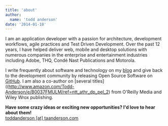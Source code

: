 ```yaml
---
title: 'about'
author:
  name: 'todd anderson'
date: '2014-01-18'
---
```


I am an application developer with a passion for architecture, development workflows, agile practices and Test Driven Development.
Over the past 12 years, I have helped deliver web, mobile and desktop solutions with numerous companies in the enterprise and entertainment industries including Adobe, THQ, Condé Nast Publications and Motorola.

I write frequently about software and technology on my [blog](http://custardbelly.com/blog) and give back to the development community by releasing Open Source Software on [GitHub](https://github.com/bustardcelly). I am also a co-author on [several titles]((http://www.amazon.com/Todd-Anderson/e/B0037FMULM/ref=ntt_athr_dp_pel_2) from O'Reilly Media and Wiley Wrox publishing.

**Have some crazy ideas or exciting new opportunities? I'd love to hear about them!**    
[toddanderson [at] taanderson.com](mailto:toddanderson@taanderson.com)